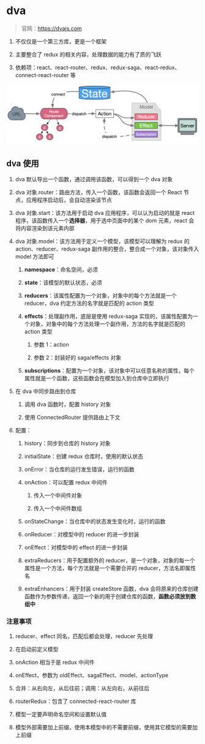 # dva

> 官网：https://dvajs.com

1. 不仅仅是一个第三方库，更是一个框架

2. 主要整合了 redux 的相关内容，处理数据的能力有了质的飞跃

3. 依赖项：react、react-router、redux、redux-saga、react-redux、connect-react-router 等

![dva概念](react-learn\assets\img\dva.png)

## dva 使用

1. dva 默认导出一个函数，通过调用该函数，可以得到一个 dva 对象

2. dva 对象.router：路由方法，传入一个函数，该函数会返回一个 React 节点，应用程序启动后，会自动渲染该节点

3. dva 对象.start：该方法用于启动 dva 应用程序，可以认为启动的就是 react 程序，该函数传入一个**选择器**，用于选中页面中的某个 dom 元素，react 会将内容渲染到该元素内部

4. dva 对象.model：该方法用于定义一个模型，该模型可以理解为 redux 的 action、reducer、redux-saga 副作用的整合，整合成一个对象，该对象传入 model 方法即可

   1. **namespace**：命名空间，必须

   2. **state**：该模型的默认状态，必须

   3. **reducers**：该属性配置为一个对象，对象中的每个方法就是一个 reducer，dva 约定方法的名字就是匹配的 action 类型

   4. **effects**：处理副作用，底层是使用 redux-saga 实现的，该属性配置为一个对象，对象中的每个方法处理一个副作用，方法的名字就是匹配的 action 类型

      1. 参数 1：action

      2. 参数 2：封装好的 saga/effects 对象

   5. **subscriptions**：配置为一个对象，该对象中可以任意名称的属性，每个属性就是一个函数，这些函数会在模型加入到仓库中立即执行

5. 在 dva 中同步路由到仓库

   1. 调用 dva 函数时，配置 history 对象

   2. 使用 ConnectedRouter 提供路由上下文

6. 配置：

   1. history：同步到仓库的 history 对象

   2. initialState：创建 redux 仓库时，使用的默认状态

   3. onError：当仓库的运行发生错误，运行的函数

   4. onAction：可以配置 redux 中间件

      1. 传入一个中间件对象

      2. 传入一个中间件数组

   5. onStateChange：当仓库中的状态发生变化时，运行的函数

   6. onReducer：对模型中的 reducer 的进一步封装

   7. onEffect：对模型中的 effect 的进一步封装

   8. extraReducers：用于配置额外的 reducer，是一个对象，对象的每一个属性是一个方法，每个方法就是一个需要合并的 reducer，方法名即属性名

   9. extraEnhancers：用于封装 createStore 函数，dva 会将原来的仓库创建函数作为参数传递，返回一个新的用于创建仓库的函数，**函数必须放到数组中**

### 注意事项

1. reducer、effect 同名，匹配后都会处理，reducer 先处理

2. 在启动前定义模型

3. onAction 相当于是 redux 中间件

4. onEffect，参数为 oldEffect、sagaEffect、model、actionType

5. 合并：从右向左，从后往前；调用：从左向右，从前往后

6. routerRedux：包含了 connected-react-router 库

7. 模型一定要声明命名空间和设置默认值

8. 模型外部需要加上前缀，使用本模型中的不需要前缀，使用其它模型的需要加上前缀
